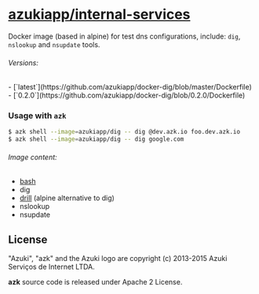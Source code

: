 [azukiapp/internal-services](http://images.azk.io/#/internal-services)
==================

Docker image (based in alpine) for test dns configurations, include: `dig`, `nslookup` and `nsupdate` tools.

###### Versions:

<versions>
- [`latest`](https://github.com/azukiapp/docker-dig/blob/master/Dockerfile)
- [`0.2.0`](https://github.com/azukiapp/docker-dig/blob/0.2.0/Dockerfile)
</versions>

### Usage with `azk`

```sh
$ azk shell --image=azukiapp/dig -- dig @dev.azk.io foo.dev.azk.io
$ azk shell --image=azukiapp/dig -- dig google.com
```

###### Image content:

  - [bash][bash]
  - dig
  - [drill][drill] (alpine alternative to dig)
  - nslookup
  - nsupdate

## License

"Azuki", "azk" and the Azuki logo are copyright (c) 2013-2015 Azuki Serviços de Internet LTDA.

**azk** source code is released under Apache 2 License.

[azk]: https://github.com/azukiapp/azk
[azk_agent_doc]: http://docs.azk.io/en/agent/
[bash]: https://www.gnu.org/software/bash/
[drill]: http://wiki.alpinelinux.org/wiki/Configure_Networking#drill

